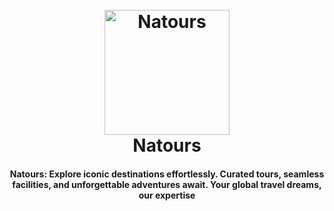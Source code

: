 <h1 align="center">
  <br>
  <a href="https://github.com/Nikh9123/Natours"><img src="https://natours.netlify.app/img/logo-green-2x.png" alt="Natours" width="200"></a>
  <br>
  Natours
  <br>
</h1>


<h4 align="center">Natours: Explore iconic destinations effortlessly. Curated tours, seamless facilities, and unforgettable adventures await. Your global travel dreams, our expertise</h4>